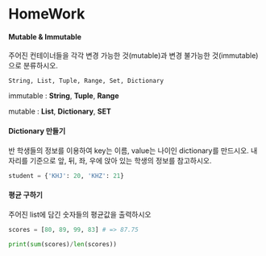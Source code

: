 # HomeWork

#### Mutable & Immutable

주어진 컨테이너들을 각각 변경 가능한 것(mutable)과 변경 불가능한 것(immutable)으로 분류하시오.

```
String, List, Tuple, Range, Set, Dictionary
```

immutable : **String**, **Tuple**, **Range**

mutable : **List**, **Dictionary**, **SET**



#### Dictionary 만들기

반 학생들의 정보를 이용하여 key는 이름, value는 나이인 dictionary를 만드시오. 내 자리를 기준으로 앞, 뒤, 좌, 우에 앉아 있는 학생의 정보를 참고하시오.

```python
student = {'KHJ': 20, 'KHZ': 21}
```



#### 평균 구하기

주어진 list에 담긴 숫자들의 평균값을 출력하시오

```python
scores = [80, 89, 99, 83] # => 87.75
```

```python
print(sum(scores)/len(scores))
```
